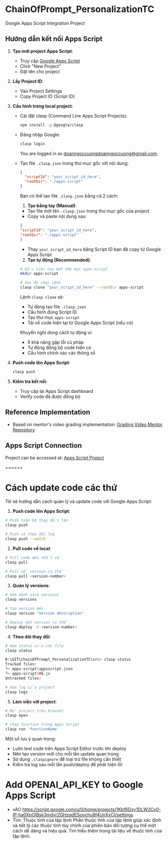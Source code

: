 # ChainOfPrompt_PersonalizationTC
Google Apps Script Integration Project

## Hướng dẫn kết nối Apps Script

1. **Tạo mới project Apps Script**:
   - Truy cập [Google Apps Script](https://script.google.com)
   - Click "New Project"
   - Đặt tên cho project

2. **Lấy Project ID**:
   - Vào Project Settings
   - Copy Project ID (Script ID)

3. **Cấu hình trong local project**:
   - Cài đặt clasp (Command Line Apps Script Projects):
     ```bash
     npm install -g @google/clasp
     ```
   - Đăng nhập Google:
     ```bash
     clasp login
     ```
     You are logged in as doanngoccuongdoanngoccuong@gmail.com.
   - Tạo file `.clasp.json` trong thư mục gốc với nội dung:
     ```json
     {
       "scriptId": "your_script_id_here",
       "rootDir": "./apps-script"
     }
     ```
        Bạn có thể tạo file `.clasp.json` bằng cả 2 cách:

        1. **Tạo bằng tay (Manual)**:
        - Tạo file mới tên `.clasp.json` trong thư mục gốc của project
        - Copy và paste nội dung sau:
        ```json
        {
        "scriptId": "your_script_id_here",
        "rootDir": "./apps-script"
        }
        ```
        - Thay `your_script_id_here` bằng Script ID bạn đã copy từ Google Apps Script

        2. **Tạo tự động (Recommended)**:
        ```bash
        # Đầu tiên tạo một thư mục apps-script
        mkdir apps-script

        # Sau đó chạy lệnh
        clasp clone "your_script_id_here" --rootDir apps-script
        ```

        Lệnh `clasp clone` sẽ:
        - Tự động tạo file `.clasp.json`
        - Cấu hình đúng Script ID
        - Tạo thư mục `apps-script`
        - Tải về code hiện tại từ Google Apps Script (nếu có)

        Khuyến nghị dùng cách tự động vì:
        - Ít khả năng gặp lỗi cú pháp
        - Tự động đồng bộ code hiện có
        - Cấu hình chính xác các thông số


4. **Push code lên Apps Script**:
   ```bash
   clasp push
   ```

5. **Kiểm tra kết nối**:
   - Truy cập lại Apps Script dashboard
   - Verify code đã được đồng bộ

## Reference Implementation
- Based on mentor's video grading implementation: [Grading Video Mentor Repository](https://github.com/Hngdcmnh/grading-video-mentor/tree/fullVersion_ckp/CheckPoints_All/deploy1.1_AppsScript_PreprocessingTools)

## Apps Script Connection
Project can be accessed at: [Apps Script Project](https://script.google.com/u/0/home/projects/1Kbf6Dxy1DLW2Cv0-lP-ha0XnOIBsk3mdvr2GHzqdESoochu8f4UnXxCI/settings)

======


# Cách update code các thứ 


Tôi sẽ hướng dẫn cách quản lý và update code với Google Apps Script:

1. **Push code lên Apps Script**:
```bash
# Push toàn bộ thay đổi lên
clasp push

# Push và theo dõi log
clasp push --watch
```

2. **Pull code về local**:
```bash
# Pull code mới nhất về
clasp pull

# Pull về version cụ thể
clasp pull <version-number>
```

3. **Quản lý versions**:
```bash
# Xem danh sách versions
clasp versions

# Tạo version mới
clasp version "Version description"

# Deploy một version cụ thể
clasp deploy -V <version-number>
```

4. **Theo dõi thay đổi**:
```bash
# Xem status của các file
clasp status

D:\GIT\ChainOfPrompt_PersonalizationTC\src> clasp status
Tracked files:
└─ apps-script\appsscript.json
└─ apps-script\Mã.js
Untracked files:

# Xem log của project
clasp logs
```

5. **Làm việc với project**:
```bash
# Mở project trên browser
clasp open

# Chạy function trong Apps Script
clasp run 'functionName'
```

Một số lưu ý quan trọng:
- Luôn test code trên Apps Script Editor trước khi deploy
- Nên tạo version mới cho mỗi lần update quan trọng
- Sử dụng `.claspignore` để loại trừ file không cần thiết
- Kiểm tra log sau mỗi lần push/deploy để phát hiện lỗi


# Add OPENAI_API_KEY to Google Apps Script

- vÀO https://script.google.com/u/0/home/projects/1Kbf6Dxy1DLW2Cv0-lP-ha0XnOIBsk3mdvr2GHzqdESoochu8f4UnXxCI/settings
- Tìm: Thuộc tính của tập lệnh
Phần thuộc tính của tập lệnh giúp xác định và tiết lộ các thuộc tính tùy chỉnh của phiên bản đối tượng cụ thể một cách dễ dàng và hiệu quả. Tìm hiểu thêm trong tài liệu về thuộc tính của tập lệnh.
